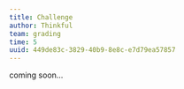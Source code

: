 ```yaml
---
title: Challenge
author: Thinkful
team: grading
time: 5
uuid: 449de83c-3829-40b9-8e8c-e7d79ea57857
---
```


coming soon...
